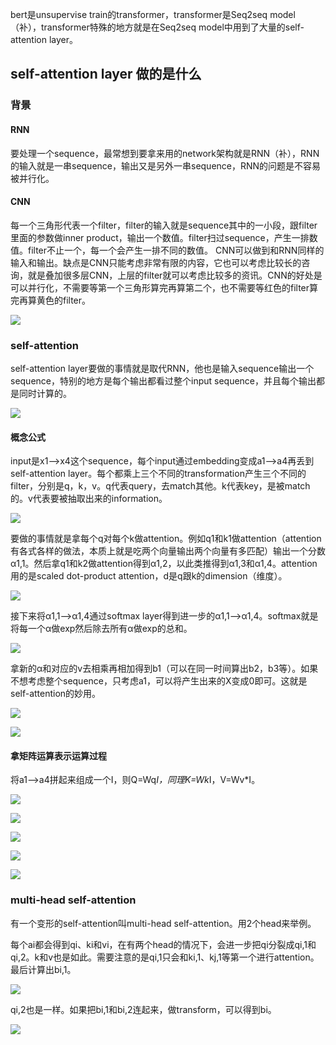 bert是unsupervise train的transformer，transformer是Seq2seq model（补），transformer特殊的地方就是在Seq2seq model中用到了大量的self-attention layer。

## self-attention layer 做的是什么

### 背景
#### RNN
要处理一个sequence，最常想到要拿来用的network架构就是RNN（补），RNN的输入就是一串sequence，输出又是另外一串sequence，RNN的问题是不容易被并行化。
#### CNN

每一个三角形代表一个filter，filter的输入就是sequence其中的一小段，跟filter里面的参数做inner product，输出一个数值。filter扫过sequence，产生一排数值。filter不止一个，每一个会产生一排不同的数值。
CNN可以做到和RNN同样的输入和输出。缺点是CNN只能考虑非常有限的内容，它也可以考虑比较长的咨询，就是叠加很多层CNN，上层的filter就可以考虑比较多的资讯。CNN的好处是可以并行化，不需要等第一个三角形算完再算第二个，也不需要等红色的filter算完再算黄色的filter。

![](./images/RNN%20CNN.png)

### self-attention

self-attention layer要做的事情就是取代RNN，他也是输入sequence输出一个sequence，特别的地方是每个输出都看过整个input sequence，并且每个输出都是同时计算的。

![](./images/self-attention.png)

#### 概念公式

input是x1-->x4这个sequence，每个input通过embedding变成a1-->a4再丢到self-attention layer。每个都乘上三个不同的transformation产生三个不同的filter，分别是q，k，v。q代表query，去match其他。k代表key，是被match的。v代表要被抽取出来的information。

![](./images/self-attention概念.png)

要做的事情就是拿每个q对每个k做attention。例如q1和k1做attention（attention有各式各样的做法，本质上就是吃两个向量输出两个向量有多匹配）输出一个分数α1,1。然后拿q1和k2做attention得到α1,2，以此类推得到α1,3和α1,4。attention用的是scaled dot-product attention，d是q跟k的dimension（维度）。

![](./images/self-attention公式1.png)

接下来将α1,1-->α1,4通过softmax layer得到进一步的α1,1-->α1,4。softmax就是将每一个α做exp然后除去所有α做exp的总和。

![](./images/self-attention公式2.png)

拿新的α和对应的v去相乘再相加得到b1（可以在同一时间算出b2，b3等）。如果不想考虑整个sequence，只考虑a1，可以将产生出来的X变成0即可。这就是self-attention的妙用。

![](./images/self-attention公式3.png)

![](./images/self-attention公式4.png)
#### 拿矩阵运算表示运算过程

将a1-->a4拼起来组成一个I，则Q=Wq*I，同理K=Wk*I，V=Wv*I。

![](./images/self-attention公式5.png)

![](./images/self-attention公式6.png)

![](./images/self-attention公式7.png)

![](./images/self-attention公式8.png)

![](./images/self-attention公式9.png)

### multi-head self-attention

有一个变形的self-attention叫multi-head self-attention。用2个head来举例。

每个ai都会得到qi、ki和vi，在有两个head的情况下，会进一步把qi分裂成qi,1和qi,2。k和v也是如此。需要注意的是qi,1只会和ki,1、kj,1等第一个进行attention。最后计算出bi,1。

![](./images/muiti%20self-attention公式1.png)

qi,2也是一样。如果把bi,1和bi,2连起来，做transform，可以得到bi。

![](./images/muiti%20self-attention公式2.png)
